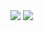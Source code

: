 <picture>
  <source media="(prefers-color-scheme: dark)" srcset="https://github-readme-stats.vercel.app/api/top-langs/?username=prslc&theme=onedark&card_width=100px">
  <img src="https://github-readme-stats.vercel.app/api/top-langs/?username=prslc">
</picture>


<picture>
  <source media="(prefers-color-scheme: dark)" srcset="https://github-readme-stats.vercel.app/api?username=prslc&show_icons=true&theme=onedark&include_all_commits=true&count_private=true&role=OWNER,ORGANIZATION_MEMBER,COLLABORATOR">
  <img src="https://github-readme-stats.vercel.app/api?username=prslc&show_icons=true&include_all_commits=true&count_private=true&role=OWNER,ORGANIZATION_MEMBER,COLLABORATOR">
</picture>

